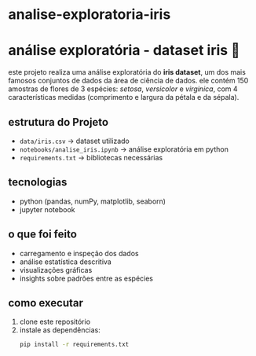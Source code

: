 # analise-exploratoria-iris

# análise exploratória - dataset iris 🌸

este projeto realiza uma análise exploratória do **iris dataset**, um dos mais famosos conjuntos de dados da área de ciência de dados. ele contém 150 amostras de flores de 3 espécies: *setosa*, *versicolor* e *virginica*, com 4 características medidas (comprimento e largura da pétala e da sépala).

## estrutura do Projeto
- `data/iris.csv` → dataset utilizado
- `notebooks/analise_iris.ipynb` → análise exploratória em python
- `requirements.txt` → bibliotecas necessárias

## tecnologias
- python (pandas, numPy, matplotlib, seaborn)
- jupyter notebook

## o que foi feito
- carregamento e inspeção dos dados
- análise estatística descritiva
- visualizações gráficas
- insights sobre padrões entre as espécies

## como executar
1. clone este repositório
2. instale as dependências:
   ```bash
   pip install -r requirements.txt
